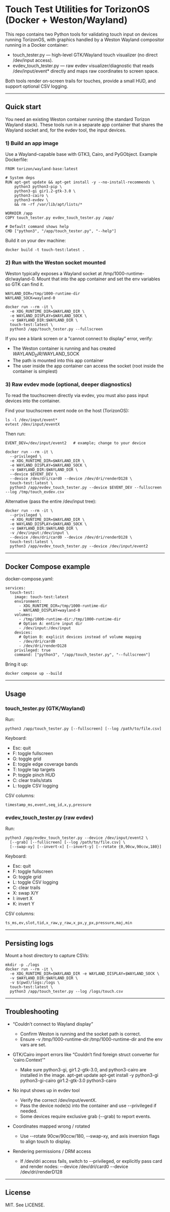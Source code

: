 # Touch Test Utilities for TorizonOS (Docker + Weston/Wayland)

This repo contains two Python tools for validating touch input on devices running TorizonOS, with graphics handled by a Weston Wayland compositor running in a Docker container:

- touch_tester.py — high-level GTK/Wayland touch visualizer (no direct /dev/input access).
- evdev_touch_tester.py — raw evdev visualizer/diagnostic that reads /dev/input/event* directly and maps raw coordinates to screen space.

Both tools render on-screen trails for touches, provide a small HUD, and support optional CSV logging.

--------------------------------------------------------------------------------

## Quick start

You need an existing Weston container running (the standard Torizon Wayland stack). These tools run in a separate app container that shares the Wayland socket and, for the evdev tool, the input devices.

### 1) Build an app image

Use a Wayland-capable base with GTK3, Cairo, and PyGObject. Example Dockerfile:

    FROM torizon/wayland-base:latest

    # System deps
    RUN apt-get update && apt-get install -y --no-install-recommends \
        python3 python3-pip \
        python3-gi gir1.2-gtk-3.0 \
        python3-cairo \
        python3-evdev \
        && rm -rf /var/lib/apt/lists/*

    WORKDIR /app
    COPY touch_tester.py evdev_touch_tester.py /app/

    # Default command shows help
    CMD ["python3", "/app/touch_tester.py", "--help"]

Build it on your dev machine:

    docker build -t touch-test:latest .

### 2) Run with the Weston socket mounted

Weston typically exposes a Wayland socket at /tmp/1000-runtime-dir/wayland-0. Mount that into the app container and set the env variables so GTK can find it.

    WAYLAND_DIR=/tmp/1000-runtime-dir
    WAYLAND_SOCK=wayland-0

    docker run --rm -it \
      -e XDG_RUNTIME_DIR=$WAYLAND_DIR \
      -e WAYLAND_DISPLAY=$WAYLAND_SOCK \
      -v $WAYLAND_DIR:$WAYLAND_DIR \
      touch-test:latest \
      python3 /app/touch_tester.py --fullscreen

If you see a blank screen or a “cannot connect to display” error, verify:
- The Weston container is running and has created $WAYLAND_DIR/$WAYLAND_SOCK
- The path is mounted into this app container
- The user inside the app container can access the socket (root inside the container is simplest)

### 3) Raw evdev mode (optional, deeper diagnostics)

To read the touchscreen directly via evdev, you must also pass input devices into the container.

Find your touchscreen event node on the host (TorizonOS):

    ls -l /dev/input/event*
    evtest /dev/input/eventX

Then run:

    EVENT_DEV=/dev/input/event2   # example; change to your device

    docker run --rm -it \
      --privileged \
      -e XDG_RUNTIME_DIR=$WAYLAND_DIR \
      -e WAYLAND_DISPLAY=$WAYLAND_SOCK \
      -v $WAYLAND_DIR:$WAYLAND_DIR \
      --device $EVENT_DEV \
      --device /dev/dri/card0 --device /dev/dri/renderD128 \
      touch-test:latest \
      python3 /app/evdev_touch_tester.py --device $EVENT_DEV --fullscreen --log /tmp/touch_evdev.csv

Alternative (pass the entire /dev/input tree):

    docker run --rm -it \
      --privileged \
      -e XDG_RUNTIME_DIR=$WAYLAND_DIR \
      -e WAYLAND_DISPLAY=$WAYLAND_SOCK \
      -v $WAYLAND_DIR:$WAYLAND_DIR \
      -v /dev/input:/dev/input \
      --device /dev/dri/card0 --device /dev/dri/renderD128 \
      touch-test:latest \
      python3 /app/evdev_touch_tester.py --device /dev/input/event2

--------------------------------------------------------------------------------

## Docker Compose example

docker-compose.yaml:

    services:
      touch-test:
        image: touch-test:latest
        environment:
          - XDG_RUNTIME_DIR=/tmp/1000-runtime-dir
          - WAYLAND_DISPLAY=wayland-0
        volumes:
          - /tmp/1000-runtime-dir:/tmp/1000-runtime-dir
          # Option A: entire input dir
          - /dev/input:/dev/input
        devices:
          # Option B: explicit devices instead of volume mapping
          - /dev/dri/card0
          - /dev/dri/renderD128
        privileged: true
        command: ["python3", "/app/touch_tester.py", "--fullscreen"]

Bring it up:

    docker compose up --build

--------------------------------------------------------------------------------

## Usage

### touch_tester.py (GTK/Wayland)

Run:

    python3 /app/touch_tester.py [--fullscreen] [--log /path/to/file.csv]

Keyboard:

- Esc: quit
- F: toggle fullscreen
- G: toggle grid
- E: toggle edge coverage bands
- T: toggle tap targets
- P: toggle pinch HUD
- C: clear trails/stats
- L: toggle CSV logging

CSV columns:

    timestamp_ms,event,seq_id,x,y,pressure

### evdev_touch_tester.py (raw evdev)

Run:

    python3 /app/evdev_touch_tester.py --device /dev/input/event2 \
      [--grab] [--fullscreen] [--log /path/to/file.csv] \
      [--swap-xy] [--invert-x] [--invert-y] [--rotate {0,90cw,90ccw,180}]

Keyboard:

- Esc: quit
- F: toggle fullscreen
- G: toggle grid
- L: toggle CSV logging
- C: clear trails
- X: swap X/Y
- I: invert X
- K: invert Y

CSV columns:

    ts_ms,ev,slot,tid,x_raw,y_raw,x_px,y_px,pressure,maj,min

--------------------------------------------------------------------------------

## Persisting logs

Mount a host directory to capture CSVs:

    mkdir -p ./logs
    docker run --rm -it \
      -e XDG_RUNTIME_DIR=$WAYLAND_DIR -e WAYLAND_DISPLAY=$WAYLAND_SOCK \
      -v $WAYLAND_DIR:$WAYLAND_DIR \
      -v $(pwd)/logs:/logs \
      touch-test:latest \
      python3 /app/touch_tester.py --log /logs/touch.csv

--------------------------------------------------------------------------------

## Troubleshooting

- “Couldn’t connect to Wayland display”
  - Confirm Weston is running and the socket path is correct.
  - Ensure -v /tmp/1000-runtime-dir:/tmp/1000-runtime-dir and the env vars are set.

- GTK/Cairo import errors like “Couldn’t find foreign struct converter for 'cairo.Context'”
  - Make sure python3-gi, gir1.2-gtk-3.0, and python3-cairo are installed in the image.
apt-get update
apt-get install -y python3-gi python3-gi-cairo gir1.2-gtk-3.0 python3-cairo


- No input shows up in evdev tool
  - Verify the correct /dev/input/eventX.
  - Pass the device node(s) into the container and use --privileged if needed.
  - Some devices require exclusive grab (--grab) to report events.

- Coordinates mapped wrong / rotated
  - Use --rotate 90cw/90ccw/180, --swap-xy, and axis inversion flags to align touch to display.

- Rendering permissions / DRM access
  - If /dev/dri access fails, switch to --privileged, or explicitly pass card and render nodes:
    --device /dev/dri/card0 --device /dev/dri/renderD128

--------------------------------------------------------------------------------

## License

MIT. See LICENSE.
